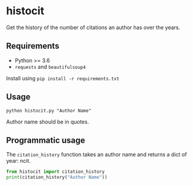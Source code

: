 
# histocit

Get the history of the number of citations an author has over the years.

## Requirements

* Python >= 3.6
* `requests` and `beautifulsoup4`

Install using `pip install -r requirements.txt`


## Usage

    python histocit.py "Author Name"

Author name should be in quotes.


## Programmatic usage

The `citation_history` function takes an author name and returns a dict of year: ncit.

```python
from histocit import citation_history
print(citation_history("Author Name"))
```
